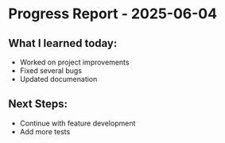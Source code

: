 # Progress Report - 2025-06-04
## What I learned today:
- Worked on project improvements
- Fixed several bugs
- Updated documenation

## Next Steps:
- Continue with feature development
- Add more tests
